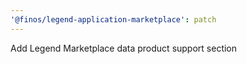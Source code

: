 ```yaml
---
'@finos/legend-application-marketplace': patch
---
```


Add Legend Marketplace data product support section

